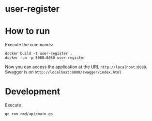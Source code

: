# user-register

# How to run

Execute the commands:
```
docker build -t user-register .
docker run -p 8080:8080 user-register
``` 

Now you can access the application at the URL `http://localhost:8080`.
Swagger is on `http://localhost:8080/swagger/index.html`

# Development

Execute

```
go run cmd/api/main.go
```
